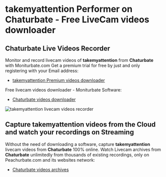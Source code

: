 # takemyattention Performer on Chaturbate - Free LiveCam videos downloader

## Chaturbate Live Videos Recorder

Monitor and record livecam videos of **takemyattention** from **Chaturbate** with Moniturbate.com
Get a premium trial for free by just and only registering with your Email address:
* [takemyattention Premium videos downloader](https://moniturbate.com/request-demo-licence-key.html)

Free livecam videos downloader - Moniturbate Software:
* [Chaturbate videos downloader](https://moniturbate.com/moniturbate-download-software.html)

![takemyattention livecam videos recorder](https://peachurnet.com/templates/moniturbate-software.png)


## Capture takemyattention videos from the Cloud and watch your recordings on Streaming

Without the need of downloading a software, capture **takemyattention** livecam videos from **Chaturbate** 100% online.
Watch Livecam archives from **Chaturbate** unlimitedly from thousands of existing recordings, only on Peachurbate.com and its websites network:
* [Chaturbate videos archives](https://peachurnet.com/)